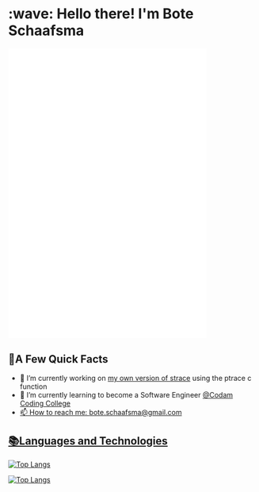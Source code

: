 <h1 align="left" id="macropower-title">:wave: Hello there! I'm Bote Schaafsma</h1>
<img align="center" src="/github-metrics.svg" alt="Metrics" width="400">
<!-- <img align="center" src="/metrics.plugin.topics.icons.svg" alt="Metrics" width="400"> -->
<h2>🐎A Few Quick Facts</h2>
<ul>
  <li>🔭 I’m currently working on <a href="https://github.com/Bootjan/ft_strace">my own version of strace</a> using the ptrace c function</li>
  <li>🌱 I’m currently learning to become a Software Engineer <a href="https://www.codam.nl">@Codam Coding College</li>
  <li>📫 How to reach me: <a href="mailto:bote.schaafsma@gmail.com">bote.schaafsma@gmail.com</li>
</ul>
<h2>📚Languages and Technologies</h2>
<!--   <img align="left" alt="Rust" width="30px" style="padding-right:10px" src="https://cdn.jsdelivr.net/gh/devicons/devicon/icons/rust/rust-original.svg"/> -->

![Top Langs](https://github-readme-stats.vercel.app/api/top-langs/?username=Bootjan&layout=compact)

<!-- Optionally, you can customize the stats further -->
![Top Langs](https://github-readme-stats.vercel.app/api/top-langs/?username=Bootjan&layout=compact&langs_count=10&theme=dark)
